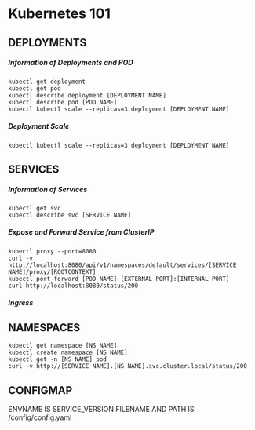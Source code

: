 # Kubernetes 101
## DEPLOYMENTS
##### Information of Deployments and POD
```
kubectl get deployment
kubectl get pod
kubectl describe deployment [DEPLOYMENT NAME]
kubectl describe pod [POD NAME]
kubectl kubectl scale --replicas=3 deployment [DEPLOYMENT NAME]
```
##### Deployment Scale
```
kubectl kubectl scale --replicas=3 deployment [DEPLOYMENT NAME]
```
## SERVICES
##### Information of Services
```
kubectl get svc
kubectl describe svc [SERVICE NAME]
```
##### Expose and Forward Service from ClusterIP
```
kubectl proxy --port=8080
curl -v http://localhost:8080/api/v1/namespaces/default/services/[SERVICE NAME]/proxy/[ROOTCONTEXT]
kubectl port-forward [POD NAME] [EXTERNAL PORT]:[INTERNAL PORT]
curl http://localhost:8080/status/200
```
##### Ingress
## NAMESPACES
```
kubectl get namespace [NS NAME]
kubectl create namespace [NS NAME]
kubectl get -n [NS NAME] pod
curl -v http://[SERVICE NAME].[NS NAME].svc.cluster.local/status/200
```
## CONFIGMAP
ENVNAME IS SERVICE_VERSION
FILENAME AND PATH IS /config/config.yaml